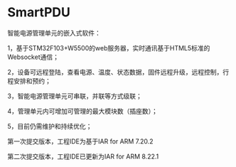 # SmartPDU

智能电源管理单元的嵌入式软件：

1，基于STM32F103+W5500的web服务器，实时通讯基于HTML5标准的Websocket通信；

2，设备可远程登陆，查看电源、温度、状态数据，固件远程升级，远程控制，行程安排和预约；

3，智能电源管理单元可串联，并联等方式级联；

4，管理单元内可增加可管理的最大模块数（插座数）；

5，目前仍需维护和持续优化；

第一次提交版本，工程IDE为基于IAR for ARM 7.20.2

第二次提交版本，工程IDE已更新为IAR for ARM 8.22.1
